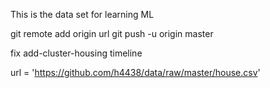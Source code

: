 This is the data set for learning ML

git remote add origin url
git push -u origin master

fix add-cluster-housing timeline


url = 'https://github.com/h4438/data/raw/master/house.csv'
